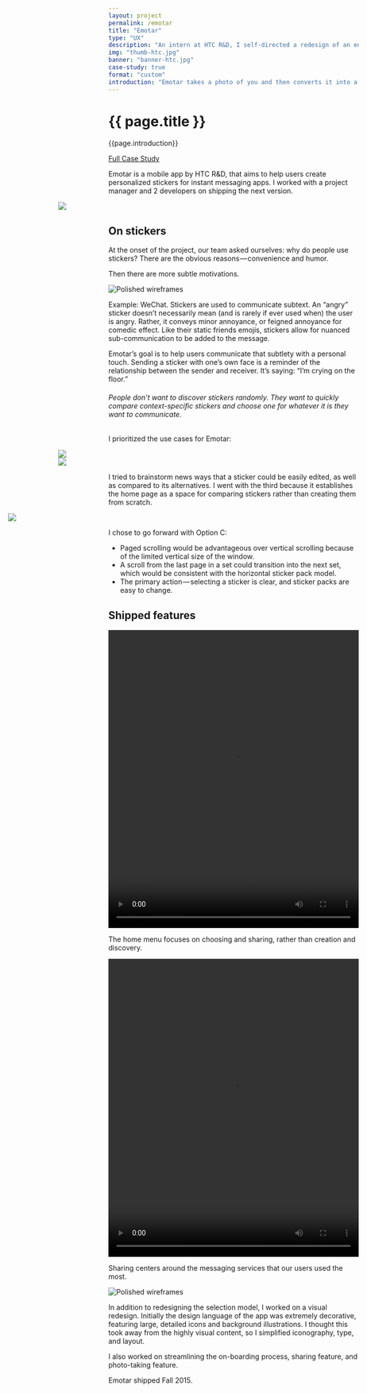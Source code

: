 ```yaml
---
layout: project
permalink: /emotar
title: "Emotar"
type: "UX"
description: "An intern at HTC R&D, I self-directed a redesign of an entertainment app."
img: "thumb-htc.jpg"
banner: "banner-htc.jpg"
case-study: true
format: "custom"
introduction: "Emotar takes a photo of you and then converts it into a 3D model to be used in GIFs. Uncanny valley? Yep. Loads of fun? Definitely."
---
```


<div class="pv5 cf">
<div class="w-100 w-50-ns fn fl-ns">
<h1 class="fw7 f1 fl w-100 mt2 mb3 font-primary font-dark lh-title">{{ page.title }}</h1>
</div>

<div class="w-100 w-50-ns fn fl-ns">
<p>{{page.introduction}}</p>
<a class="button" href="https://medium.com/@kevin8ma/redesigning-htcs-emotar-4a7e719f87c3">Full Case Study</a>
</div>
</div>

Emotar is a mobile app by HTC R&D, that aims to help users create personalized stickers for instant messaging apps. I worked with a project manager and 2 developers on shipping the next version.

<!-- <video loop  name="Sticker" src="{{site.baseurl}}/assets/img/htc/sticker.mp4" autoplay="autoplay"></video> -->


<div class="mhn2" style="
    margin-left: -20%;
    margin-right: -20%;
"><img src="{{site.baseurl}}/assets/img/htc/before_after.png"></div>

## On stickers

At the onset of the project, our team asked ourselves: why do people use stickers? There are the obvious reasons — convenience and humor.

Then there are more subtle motivations.

![Polished wireframes]({{site.baseurl}}/assets/img/htc/sticker_example.png)

Example: WeChat. Stickers are used to communicate subtext. An “angry” sticker doesn’t necessarily mean (and is rarely if ever used when) the user is angry. Rather, it conveys minor annoyance, or feigned annoyance for comedic effect. Like their static friends emojis, stickers allow for nuanced sub-communication to be added to the message.

Emotar’s goal is to help users communicate that subtlety with a personal touch. Sending a sticker with one’s own face is a reminder of the relationship between the sender and receiver. It’s saying: “I’m crying on the floor.”

###### People don’t want to discover stickers randomly. They want to quickly compare context-specific stickers and choose one for whatever it is they want to communicate.

I prioritized the use cases for Emotar:


<div class="mhn2" style="
    margin-left: -20%;
    margin-right: -20%;
"><img src="{{site.baseurl}}/assets/img/htc/priority_features.png"></div>


<div class="mhn2" style="
    margin-left: -20%;
    margin-right: -20%;
"><img src="{{site.baseurl}}/assets/img/htc/initial_explorations.jpg"></div>

I tried to brainstorm news ways that a sticker could be easily edited, as well as compared to its alternatives. I went with the third because it establishes the home page as a space for comparing stickers rather than creating them from scratch.

<div class="mhn2" style="
    margin-left: -40%;
    margin-right: -40%;
"><img src="{{site.baseurl}}/assets/img/htc/cell_comparison.jpg"></div>

I chose to go forward with Option C:
- Paged scrolling would be advantageous over vertical scrolling because of the limited vertical size of the window.
- A scroll from the last page in a set could transition into the next set, which would be consistent with the horizontal sticker pack model.
- The primary action — selecting a sticker is clear, and sticker packs are easy to change.

## Shipped features

<video loop width="100%" height="600" name="Video Name" src="{{site.baseurl}}/assets/img/htc/selection-animation-compressed.mp4" autoplay="autoplay"></video>

The home menu focuses on choosing and sharing, rather than creation and discovery.

<video loop width="100%" height="600" name="Video Name" src="{{site.baseurl}}/assets/img/htc/sharing-animation-compressed.mp4" autoplay="autoplay"></video>

Sharing centers around the messaging services that our users used the most.

![Polished wireframes]({{site.baseurl}}/assets/img/htc/wireframe2.png)

In addition to redesigning the selection model, I worked on a visual redesign. Initially the design language of the app was extremely decorative, featuring large, detailed icons and background illustrations. I thought this took away from the highly visual content, so I simplified iconography, type, and layout.

I also worked on streamlining the on-boarding process, sharing feature, and photo-taking feature.

Emotar shipped Fall 2015.
